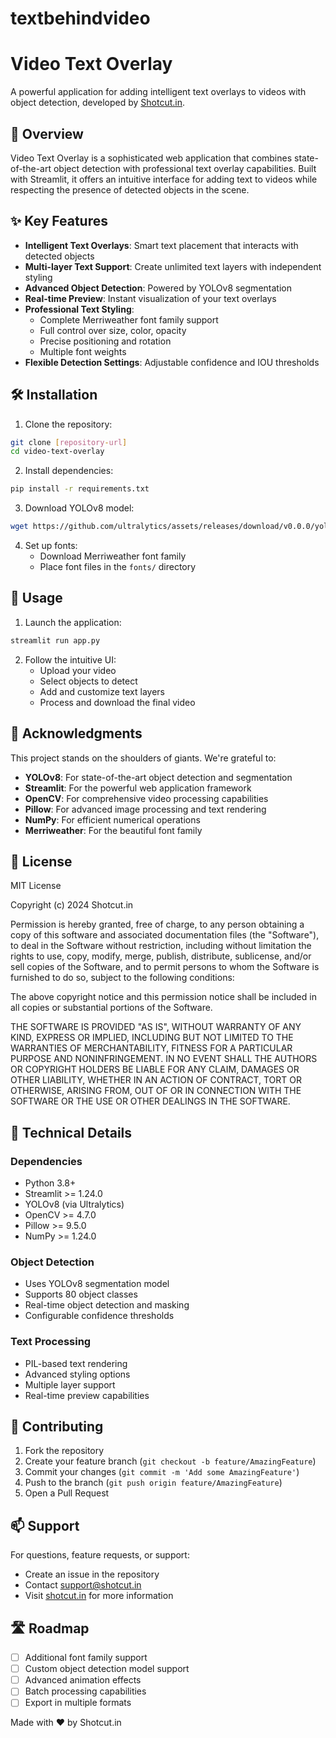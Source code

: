 # textbehindvideo

# Video Text Overlay

A powerful application for adding intelligent text overlays to videos with object detection, developed by [Shotcut.in](https://shotcut.in).

## 🌟 Overview

Video Text Overlay is a sophisticated web application that combines state-of-the-art object detection with professional text overlay capabilities. Built with Streamlit, it offers an intuitive interface for adding text to videos while respecting the presence of detected objects in the scene.

## ✨ Key Features

- **Intelligent Text Overlays**: Smart text placement that interacts with detected objects
- **Multi-layer Text Support**: Create unlimited text layers with independent styling
- **Advanced Object Detection**: Powered by YOLOv8 segmentation
- **Real-time Preview**: Instant visualization of your text overlays
- **Professional Text Styling**:
  - Complete Merriweather font family support
  - Full control over size, color, opacity
  - Precise positioning and rotation
  - Multiple font weights
- **Flexible Detection Settings**: Adjustable confidence and IOU thresholds

## 🛠️ Installation

1. Clone the repository:
```bash
git clone [repository-url]
cd video-text-overlay
```

2. Install dependencies:
```bash
pip install -r requirements.txt
```

3. Download YOLOv8 model:
```bash
wget https://github.com/ultralytics/assets/releases/download/v0.0.0/yolov8s-seg.pt
```

4. Set up fonts:
   - Download Merriweather font family
   - Place font files in the `fonts/` directory

## 🚀 Usage

1. Launch the application:
```bash
streamlit run app.py
```

2. Follow the intuitive UI:
   - Upload your video
   - Select objects to detect
   - Add and customize text layers
   - Process and download the final video

## 🙏 Acknowledgments

This project stands on the shoulders of giants. We're grateful to:

- **YOLOv8**: For state-of-the-art object detection and segmentation
- **Streamlit**: For the powerful web application framework
- **OpenCV**: For comprehensive video processing capabilities
- **Pillow**: For advanced image processing and text rendering
- **NumPy**: For efficient numerical operations
- **Merriweather**: For the beautiful font family

## 📝 License

MIT License

Copyright (c) 2024 Shotcut.in

Permission is hereby granted, free of charge, to any person obtaining a copy of this software and associated documentation files (the "Software"), to deal in the Software without restriction, including without limitation the rights to use, copy, modify, merge, publish, distribute, sublicense, and/or sell copies of the Software, and to permit persons to whom the Software is furnished to do so, subject to the following conditions:

The above copyright notice and this permission notice shall be included in all copies or substantial portions of the Software.

THE SOFTWARE IS PROVIDED "AS IS", WITHOUT WARRANTY OF ANY KIND, EXPRESS OR IMPLIED, INCLUDING BUT NOT LIMITED TO THE WARRANTIES OF MERCHANTABILITY, FITNESS FOR A PARTICULAR PURPOSE AND NONINFRINGEMENT. IN NO EVENT SHALL THE AUTHORS OR COPYRIGHT HOLDERS BE LIABLE FOR ANY CLAIM, DAMAGES OR OTHER LIABILITY, WHETHER IN AN ACTION OF CONTRACT, TORT OR OTHERWISE, ARISING FROM, OUT OF OR IN CONNECTION WITH THE SOFTWARE OR THE USE OR OTHER DEALINGS IN THE SOFTWARE.

## 🔧 Technical Details

### Dependencies
- Python 3.8+
- Streamlit >= 1.24.0
- YOLOv8 (via Ultralytics)
- OpenCV >= 4.7.0
- Pillow >= 9.5.0
- NumPy >= 1.24.0

### Object Detection
- Uses YOLOv8 segmentation model
- Supports 80 object classes
- Real-time object detection and masking
- Configurable confidence thresholds

### Text Processing
- PIL-based text rendering
- Advanced styling options
- Multiple layer support
- Real-time preview capabilities

## 🤝 Contributing

1. Fork the repository
2. Create your feature branch (`git checkout -b feature/AmazingFeature`)
3. Commit your changes (`git commit -m 'Add some AmazingFeature'`)
4. Push to the branch (`git push origin feature/AmazingFeature`)
5. Open a Pull Request

## 📫 Support

For questions, feature requests, or support:
- Create an issue in the repository
- Contact [support@shotcut.in](mailto:support@shotcut.in)
- Visit [shotcut.in](https://shotcut.in) for more information

## 🛣️ Roadmap

- [ ] Additional font family support
- [ ] Custom object detection model support
- [ ] Advanced animation effects
- [ ] Batch processing capabilities
- [ ] Export in multiple formats

Made with ❤️ by Shotcut.in
